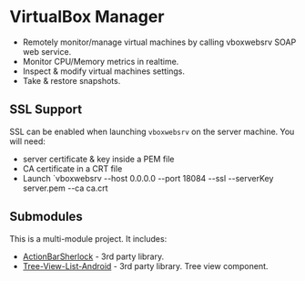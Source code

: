 VirtualBox Manager
==================

* Remotely monitor/manage virtual machines by calling vboxwebsrv SOAP web service.  
* Monitor CPU/Memory metrics in realtime.  
* Inspect & modify virtual machines settings.  
* Take & restore snapshots.

SSL Support
-----------

SSL can be enabled when launching `vboxwebsrv` on the server machine.  You will need:

* server certificate & key inside a PEM file
* CA certificate in a CRT file
* Launch `vboxwebsrv --host 0.0.0.0 --port 18084 --ssl --serverKey server.pem --ca ca.crt

Submodules
----------

This is a multi-module project.  It includes:
* [ActionBarSherlock](http://www.actionbarsherlock.com) - 3rd party library.
* [Tree-View-List-Android](http://code.google.com/p/tree-view-list-android/) - 3rd party library.  Tree view component.

